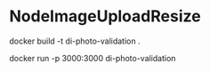# NodeImageUploadResize

docker build -t di-photo-validation .

docker run -p 3000:3000 di-photo-validation
